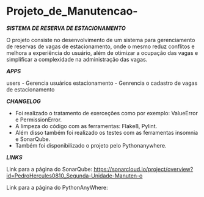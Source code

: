 # Projeto_de_Manutencao-
***SISTEMA DE RESERVA DE ESTACIONAMENTO***

O projeto consiste no desenvolvimento de um sistema para gerenciamento de reservas de vagas de estacionamento,
onde o mesmo reduz conflitos e melhora a experiência do usuário, além de otimizar a ocupação das vagas
e simplificar a complexidade na administração das vagas.

***APPS***

users - Gerencia usuários
estacionamento - Genrencia o cadastro de vagas de estacionamento

***CHANGELOG***

- Foi realizado o tratamento de exerceções como por exemplo: ValueError e PermissionError.
- A limpeza do código com as ferramentas: Flake8, Pylint.
- Além disso também foi realizado os testes com as ferramentas insomnia e SonarQube.
- Também foi disponibilizado o projeto pelo Pythonanywhere.

***LINKS***

Link para a página do SonarQube:
https://sonarcloud.io/project/overview?id=PedroHercules0810_Segunda-Unidade-Manuten-o

Link para a página do PythonAnyWhere:
